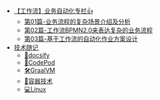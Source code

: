 - [【工作流】业务自动化专栏👍️](blog/business_observable/)
    - [第01篇-业务流程的复杂场景介绍及分析](blog/business_observable/001/)
    - [第02篇-工作流BPMN2.0来表达复杂的业务流程](blog/business_observable/002/)
    - [第03篇-基于工作流的自动化作业方案设计](blog/business_observable/003/)
- [技术随记](blog/notes/)
	- [📝docsify](blog/notes/docsify/)
	- [📖CodePod](blog/notes/codepod/)
	- [🛠️GraalVM](blog/notes/graalvm/)
	- [🐳容器技术](blog/notes/container/)
	- [💻Linux](blog/notes/linux/)
	<!-- - [🌥 分布式技术](blog/notes/distributed/)
		- [🌐 微服务](blog/notes/distributed/micro_service/) -->